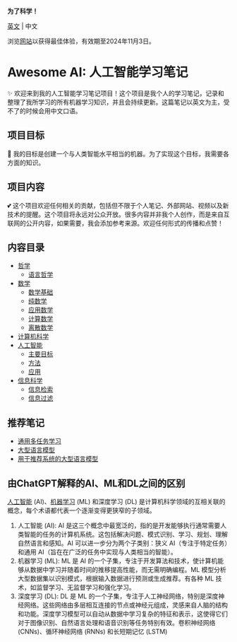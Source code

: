 **为了科学！**

[英文](README.md) | 中文

浏览[网站](https://publish.obsidian.md/artificial-intelligence)以获得最佳体验，有效期至2024年11月3日。

# Awesome AI: 人工智能学习笔记

✨ 欢迎来到我的人工智能学习笔记项目！这个项目是我个人的学习笔记，记录和整理了我所学习的所有机器学习知识，并且会持续更新。这篇笔记以英文为主，受不了的时候会用中文口语。

## 项目目标

👀 我的目标是创建一个与人类智能水平相当的机器。为了实现这个目标，我需要各方面的知识。

## 项目内容

💕 这个项目欢迎任何相关的贡献，包括但不限于个人笔记、外部网站、视频以及新技术的提醒。这个项目将永远对公众开放。很多内容并非我个人创作，而是来自互联网的公开内容，如果需要，我会添加参考来源。欢迎任何形式的传播和点赞！

## 内容目录

- [哲学](1.%20Philosophy/Philosophy.md)
	- [语言哲学](1.%20Philosophy/Philosophy%20of%20language/Philosophy%20of%20language.md)
- [数学](2.%20Mathematics/Mathematics.md)
	- [数学基础](2.%20Mathematics/0.%20Foundations%20of%20mathematics/Foundations%20of%20mathematics.md)
	- [纯数学](2.%20Mathematics/1.%20Pure%20mathematics/Pure%20mathematics.md)
	- [应用数学‎](2.%20Mathematics/2.%20Applied%20mathematics%E2%80%8E/Applied%20mathematics%E2%80%8E.md)
	- [计算数学](2.%20Mathematics/3.%20Computational%20mathematics/Computational%20mathematics.md)
	- [离散数学](2.%20Mathematics/4.%20Discrete%20mathematics/Discrete%20mathematics.md)
- [计算机科学](3.%20Computer%20science/Computer%20science.md)
- [人工智能](4.%20Artificial%20intelligence/Artificial%20Intelligence.md)
	- [主要目标](4.%20Artificial%20intelligence/1.%20Major%20goals/Major%20goals.md)
	- [方法](4.%20Artificial%20intelligence/2.%20Approaches/Approaches.md)
	- [应用](4.%20Artificial%20intelligence/3.%20Applications/Applications.md)
- [信息科学](5.%20Information%20science/Information%20science.md)
	- [信息检索](5.%20Information%20science/Information%20retrieval/Information%20retrieval.md)
	- [信息过滤](5.%20Information%20science/Information%20filtering/Information%20filtering.md)

## 推荐笔记

- [通用多任务学习](4.%20Artificial%20intelligence/1.%20Major%20goals/Intelligence/Machine%20learning/General%20Multi-Task%20Learning/General%20multi-task%20learning.md)
- [大型语言模型](4.%20Artificial%20intelligence/1.%20Major%20goals/Intelligence/Natural%20language%20processing/Large%20language%20model/Large%20language%20model.md)
- [用于推荐系统的大型语言模型](4.%20Artificial%20intelligence/3.%20Applications/Recommender%20system/LLM4Rec.md)


## 由ChatGPT解释的AI、ML和DL之间的区别

[人工智能](4.%20Artificial%20intelligence/Artificial%20Intelligence.md) (AI)、[机器学习](4.%20Artificial%20intelligence/1.%20Major%20goals/Intelligence/Machine%20learning/Machine%20learning.md) (ML) 和深度学习 (DL) 是计算机科学领域的互相关联的概念，每个术语都代表一个逐渐变得更狭窄的子领域。

1. 人工智能 (AI): AI 是这三个概念中最宽泛的，指的是开发能够执行通常需要人类智能的任务的计算机系统。这包括解决问题、模式识别、学习、规划、理解自然语言和感知。AI 可以进一步分为两个子类别：狭义 AI（专注于特定任务）和通用 AI（旨在在广泛的任务中实现与人类相当的智能）。
2. 机器学习 (ML): ML 是 AI 的一个子集，专注于开发算法和技术，使计算机能够从数据中学习并随着时间的推移提高性能，而无需明确编程。ML 模型分析大型数据集以识别模式，根据输入数据进行预测或生成推荐。有各种 ML 技术，如监督学习、无监督学习和强化学习。
3. 深度学习 (DL): DL 是 ML 的一个子集，专注于人工神经网络，特别是深度神经网络。这些网络由多层相互连接的节点或神经元组成，灵感来自人脑的结构和功能。深度学习模型可以自动从数据中学习复杂的特征和表示，这使得它们对于图像识别、自然语言处理和语音识别等任务特别有效。卷积神经网络 (CNNs)、循环神经网络 (RNNs) 和长短期记忆 (LSTM)